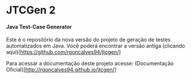 # JTCGen 2

#### Java Test-Case Generator

Este é o repositório da nova versão do projeto de geração de testes automatizados em Java. Você poderá encontrar a versão antiga (clicando aqui)[https://github.com/rgoncalves94/jtcgen/]

Para acessar a documentação deste projeto acesse: (Documentação Oficial)[http://rgoncalves94.github.io/jtcgen/]

